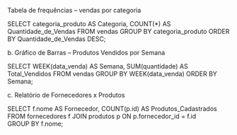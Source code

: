 Tabela de frequências – vendas por categoria 

SELECT categoria_produto AS Categoria, COUNT(*) AS Quantidade_de_Vendas 
FROM vendas 
GROUP BY categoria_produto 
ORDER BY Quantidade_de_Vendas DESC; 

b. Gráfico de Barras – Produtos Vendidos por Semana 

SELECT WEEK(data_venda) AS Semana, SUM(quantidade) AS Total_Vendidos 
FROM vendas 
GROUP BY WEEK(data_venda) 
ORDER BY Semana; 

c. Relatório de Fornecedores x Produtos 

SELECT f.nome AS Fornecedor, COUNT(p.id) AS Produtos_Cadastrados 
FROM fornecedores f 
JOIN produtos p ON p.fornecedor_id = f.id 
GROUP BY f.nome;
